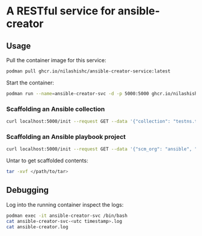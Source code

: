 # A RESTful service for ansible-creator

## Usage

Pull the container image for this service:

```bash
podman pull ghcr.io/nilashishc/ansible-creator-service:latest
```

Start the container:

```bash
podman run --name=ansible-creator-svc -d -p 5000:5000 ghcr.io/nilashishc/ansible-creator-service:latest
```

### Scaffolding an Ansible collection

```bash
curl localhost:5000/init --request GET --data '{"collection": "testns.testorg"}' --header "Content-Type: application/json" --output testns-testorg.tar
```

### Scaffolding an Ansible playbook project

```bash
curl localhost:5000/init --request GET --data '{"scm_org": "ansible", "scm_project": "devops", "project": "ansible-project"}' --header "Content-Type: application/json" --output ansible-devops-project.tar
```

Untar to get scaffolded contents:

```bash
tar -xvf </path/to/tar>
```

## Debugging

Log into the running container inspect the logs:

```bash
podman exec -it ansible-creator-svc /bin/bash
cat ansible-creator-svc-<utc timestamp>.log
cat ansible-creator.log
```
